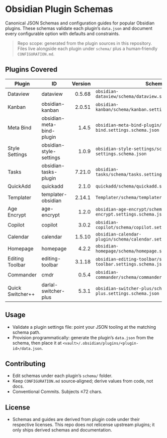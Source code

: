 # Obsidian Plugin Schemas

Canonical JSON Schemas and configuration guides for popular Obsidian plugins. These schemas validate each plugin’s `data.json` and document every configurable option with defaults and constraints.

> Repo scope: generated from the plugin sources in this repository. Files live alongside each plugin under `schema/` plus a human‑friendly `CONFIGURATION.md`.

## Plugins Covered

| Plugin | ID | Version | Schema | Guide |
|---|---|---:|---|---|
| Dataview | dataview | 0.5.68 | `obsidian-dataview/schema/dataview.settings.schema.json` | `obsidian-dataview/CONFIGURATION.md` |
| Kanban | obsidian-kanban | 2.0.51 | `obsidian-kanban/schema/kanban.settings.schema.json` | `obsidian-kanban/CONFIGURATION.md` |
| Meta Bind | obsidian-meta-bind-plugin | 1.4.5 | `obsidian-meta-bind-plugin/schema/meta-bind.settings.schema.json` | `obsidian-meta-bind-plugin/CONFIGURATION.md` |
| Style Settings | obsidian-style-settings | 1.0.9 | `obsidian-style-settings/schema/style-settings.schema.json` | `obsidian-style-settings/CONFIGURATION.md` |
| Tasks | obsidian-tasks-plugin | 7.21.0 | `obsidian-tasks/schema/tasks.settings.schema.json` | `obsidian-tasks/CONFIGURATION.md` |
| QuickAdd | quickadd | 2.1.0 | `quickadd/schema/quickadd.settings.schema.json` | `quickadd/CONFIGURATION.md` |
| Templater | templater-obsidian | 2.14.1 | `Templater/schema/templater.settings.schema.json` | `Templater/CONFIGURATION.md` |
| Age Encrypt | age-encrypt | 1.2.0 | `obsidian-age-encrypt/schema/age-encrypt.settings.schema.json` | `obsidian-age-encrypt/CONFIGURATION.md` |
| Copilot | copilot | 3.0.2 | `obsidian-copilot/schema/copilot.settings.schema.json` | `obsidian-copilot/CONFIGURATION.md` |
| Calendar | calendar | 1.5.10 | `obsidian-calendar-plugin/schema/calendar.settings.schema.json` | `obsidian-calendar-plugin/CONFIGURATION.md` |
| Homepage | homepage | 4.2.2 | `obsidian-homepage/schema/homepage.settings.schema.json` | `obsidian-homepage/CONFIGURATION.md` |
| Editing Toolbar | editing-toolbar | 3.1.18 | `obsidian-editing-toolbar/schema/editing-toolbar.settings.schema.json` | `obsidian-editing-toolbar/CONFIGURATION.md` |
| Commander | cmdr | 0.5.4 | `obsidian-commander/schema/commander.settings.schema.json` | `obsidian-commander/CONFIGURATION.md` |
| Quick Switcher++ | darlal-switcher-plus | 5.3.1 | `obsidian-switcher-plus/schema/switcher-plus.settings.schema.json` | `obsidian-switcher-plus/CONFIGURATION.md` |

## Usage
- Validate a plugin settings file: point your JSON tooling at the matching schema path.
- Provision programmatically: generate the plugin’s `data.json` from the schema, then place it at `<vault>/.obsidian/plugins/<plugin-id>/data.json`.

## Contributing
- Edit schemas under each plugin’s `schema/` folder.
- Keep `CONFIGURATION.md` source‑aligned; derive values from code, not docs.
- Conventional Commits. Subjects ≤72 chars.

## License
- Schemas and guides are derived from plugin code under their respective licenses. This repo does not relicense upstream plugins; it only ships derived schemas and documentation.

